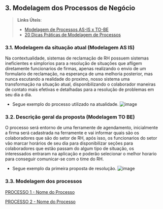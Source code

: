 ## 3. Modelagem dos Processos de Negócio


> **Links Úteis**:
> - [Modelagem de Processos AS-IS x TO-BE](https://dheka.com.br/modelagem-as-is-to-be/)
> - [20 Dicas Práticas de Modelagem de Processos](https://dheka.com.br/20-dicas-praticas-de-modelagem-de-processos/)

### 3.1. Modelagem da situação atual (Modelagem AS IS)

Na contextualidade, sistemas de reclamação de RH possuem sistemas ineficientes e simplorios para a resolução de situações que afligem diretamente funcionarios de firmas, apenas realizando o envio de um formulario de reclamação, na esperança de uma melhoria posterior, mas nunca escutando a realidade do proximo, nosso sistema uma transformação na situação atual, disponibilizando o colaborador maneiras de contato mais efetivas e detalhadas para a resolução de problemas em seu dia a dia.

- Segue exemplo do processo utilizado na atualidade.
![image](https://github.com/user-attachments/assets/571d5a46-930e-4309-80d4-38eec54809a6)

### 3.2. Descrição geral da proposta (Modelagem TO BE)

O processo será entorno de uma ferramente de agendamento, inicialmente a firma será cadastrada na ferramente e vai informar quais são os colaboradores que são do setor de RH, após isso, os funcionarios do setor vão marcar horários de seu dia para disponibilizar seções para colaboradores que estão passam do algum tipo de situação, os interessados entraram na aplicação e poderão selecionar o melhor horario para conseguir comunicar-se com o time do RH.

- Segue exemplo da primeira proposta de resolução.
![image](https://github.com/user-attachments/assets/0cea4a50-77dd-4efd-9653-ba1b5400903b)

### 3.3. Modelagem dos processos

[PROCESSO 1 - Nome do Processo](./processos/processo-1-nome-do-processo.md "Detalhamento do Processo 1.")

[PROCESSO 2 - Nome do Processo](./processos/processo-2-nome-do-processo.md "Detalhamento do Processo 2.")
